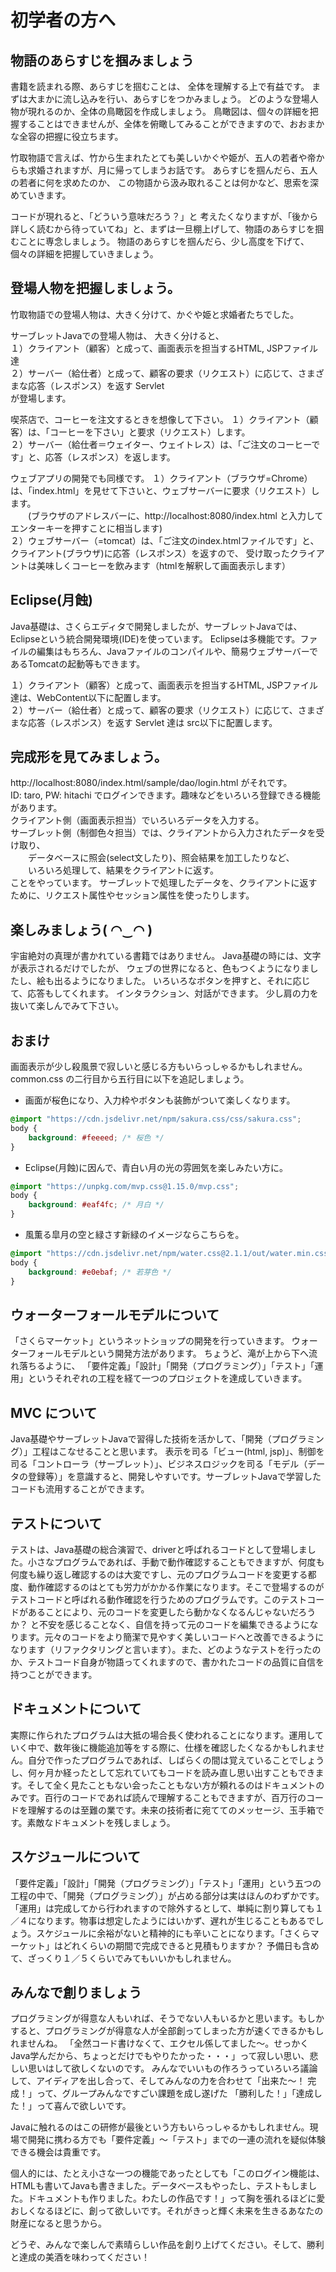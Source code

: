# 初学者の方へ

## 物語のあらすじを掴みましょう
書籍を読まれる際、あらすじを掴むことは、 全体を理解する上で有益です。
まずは大まかに流し込みを行い、あらすじをつかみましょう。
どのような登場人物が現れるのか、全体の鳥瞰図を作成しましょう。
鳥瞰図は、個々の詳細を把握することはできませんが、全体を俯瞰してみることができますので、おおまかな全容の把握に役立ちます。

竹取物語で言えば、竹から生まれたとても美しいかぐや姫が、五人の若者や帝からも求婚されますが、月に帰ってしまうお話です。
あらすじを掴んだら、五人の若者に何を求めたのか、 この物語から汲み取れることは何かなど、思索を深めていきます。

コードが現れると、「どういう意味だろう？」と 考えたくなりますが、「後から詳しく読むから待っていてね」と、まずは一旦棚上げして、物語のあらすじを掴むことに専念しましょう。
物語のあらすじを掴んだら、少し高度を下げて、個々の詳細を把握していきましょう。
## 登場人物を把握しましょう。
竹取物語での登場人物は、大きく分けて、かぐや姫と求婚者たちでした。  

サーブレットJavaでの登場人物は、
大きく分けると、  
１）クライアント（顧客）と成って、画面表示を担当するHTML, JSPファイル達  
２）サーバー（給仕者）と成って、顧客の要求（リクエスト）に応じて、さまざまな応答（レスポンス）を返す Servlet  
が登場します。

喫茶店で、コーヒーを注文するときを想像して下さい。
１）クライアント（顧客）は、「コーヒーを下さい」と要求（リクエスト）します。  
２）サーバー（給仕者＝ウェイター、ウェイトレス）は、「ご注文のコーヒーです」と、応答（レスポンス）を返します。  

ウェブアプリの開発でも同様です。
１）クライアント（ブラウザ=Chrome）は、「index.html」を見せて下さいと、ウェブサーバーに要求（リクエスト）します。  
　　(ブラウザのアドレスバーに、http://localhost:8080/index.html と入力してエンターキーを押すことに相当します)  
２）ウェブサーバー（=tomcat）は、「ご注文のindex.htmlファイルです」と、クライアント(ブラウザ)に応答（レスポンス）を返すので、
受け取ったクライアントは美味しくコーヒーを飲みます（htmlを解釈して画面表示します）

## Eclipse(月蝕)
Java基礎は、さくらエディタで開発しましたが、サーブレットJavaでは、Eclipseという統合開発環境(IDE)を使っています。
Eclipseは多機能です。ファイルの編集はもちろん、Javaファイルのコンパイルや、簡易ウェブサーバーであるTomcatの起動等もできます。

１）クライアント（顧客）と成って、画面表示を担当するHTML, JSPファイル達は、WebContent以下に配置します。  
２）サーバー（給仕者）と成って、顧客の要求（リクエスト）に応じて、さまざまな応答（レスポンス）を返す Servlet 達は src以下に配置します。  

## 完成形を見てみましょう。
http://localhost:8080/index.html/sample/dao/login.html  がそれです。  
ID: taro, PW: hitachi でログインできます。趣味などをいろいろ登録できる機能があります。  
クライアント側（画面表示担当）でいろいろデータを入力する。  
サーブレット側（制御色々担当）では、クライアントから入力されたデータを受け取り、  
　　データベースに照会(select文したり)、照会結果を加工したりなど、  
　　いろいろ処理して、結果をクライアントに返す。  
ことをやっています。
サーブレットで処理したデータを、クライアントに返すために、リクエスト属性やセッション属性を使ったりします。

## 楽しみましょう( ◠‿◠ )
宇宙絶対の真理が書かれている書籍ではありません。
Java基礎の時には、文字が表示されるだけでしたが、
ウェブの世界になると、色もつくようになりましたし、絵も出るようになりました。
いろいろなボタンを押すと、それに応じて、応答もしてくれます。
インタラクション、対話ができます。
少し肩の力を抜いて楽しんでみて下さい。

## おまけ
画面表示が少し殺風景で寂しいと感じる方もいらっしゃるかもしれません。
common.css の二行目から五行目に以下を追記しましょう。

* 画面が桜色になり、入力枠やボタンも装飾がついて楽しくなります。
```css
@import "https://cdn.jsdelivr.net/npm/sakura.css/css/sakura.css";
body { 
    background: #feeeed; /* 桜色 */
}
```


* Eclipse(月蝕)に因んで、青白い月の光の雰囲気を楽しみたい方に。
```css
@import "https://unpkg.com/mvp.css@1.15.0/mvp.css";
body {
    background: #eaf4fc; /* 月白 */
}
```


* 風薫る皐月の空と緑さす新緑のイメージならこちらを。
```css
@import "https://cdn.jsdelivr.net/npm/water.css@2.1.1/out/water.min.css";
body {
    background: #e0ebaf; /* 若芽色 */
}
```



##  ウォーターフォールモデルについて
「さくらマーケット」というネットショップの開発を行っていきます。
ウォーターフォールモデルという開発方法があります。
ちょうど、滝が上から下へ流れ落ちるように、
「要件定義」「設計」「開発（プログラミング）」「テスト」「運用」というそれぞれの工程を経て一つのプロジェクトを達成していきます。

## MVC について
Java基礎やサーブレットJavaで習得した技術を活かして、「開発（プログラミング）」工程はこなせることと思います。
表示を司る「ビュー(html, jsp)」、制御を司る「コントローラ（サーブレット）」、ビジネスロジックを司る「モデル（データの登録等）」を意識すると、開発しやすいです。サーブレットJavaで学習したコードも流用することができます。
## テストについて
テストは、Java基礎の総合演習で、driverと呼ばれるコードとして登場しました。小さなプログラムであれば、手動で動作確認することもできますが、何度も何度も繰り返し確認するのは大変ですし、元のプログラムコードを変更する都度、動作確認するのはとても労力がかかる作業になります。そこで登場するのがテストコードと呼ばれる動作確認を行うためのプログラムです。このテストコードがあることにより、元のコードを変更したら動かなくなるんじゃないだろうか？ と不安を感じることなく、自信を持って元のコードを編集できるようになります。元々のコードをより簡潔で見やすく美しいコードへと改善できるようになります（リファクタリングと言います）。また、どのようなテストを行ったのか、テストコード自身が物語ってくれますので、書かれたコードの品質に自信を持つことができます。

## ドキュメントについて
実際に作られたプログラムは大抵の場合長く使われることになります。運用していく中で、数年後に機能追加等をする際に、仕様を確認したくなるかもしれません。自分で作ったプログラムであれば、しばらくの間は覚えていることでしょうし、何ヶ月か経ったとして忘れていてもコードを読み直し思い出すこともできます。そして全く見たこともない会ったこともない方が頼れるのはドキュメントのみです。百行のコードであれば読んで理解することもできますが、百万行のコードを理解するのは至難の業です。未来の技術者に宛ててのメッセージ、玉手箱です。素敵なドキュメントを残しましょう。
## スケジュールについて
「要件定義」「設計」「開発（プログラミング）」「テスト」「運用」という五つの工程の中で、「開発（プログラミング）」が占める部分は実はほんのわずかです。「運用」は完成してから行われますので除外するとして、単純に割り算しても１／４になります。物事は想定したようにはいかず、遅れが生じることもあるでしょう。スケジュールに余裕がないと精神的にも辛いことになります。「さくらマーケット」はどれくらいの期間で完成できると見積もりますか？ 予備日も含めて、ざっくり１／５くらいでみてもいいかもしれません。
## みんなで創りましょう
プログラミングが得意な人もいれば、そうでない人もいるかと思います。もしかすると、プログラミングが得意な人が全部創ってしまった方が速くできるかもしれませんね。
「全然コード書けなくて、エクセル係してました〜。せっかくJava学んだから、ちょっとだけでもやりたかった・・・」って寂しい思い、悲しい思いはして欲しくないのです。
みんなでいいもの作ろうっていろいろ議論して、アイディアを出し合って、そしてみんなの力を合わせて「出来た〜！ 完成！」って、グループみんなですごい課題を成し遂げた 「勝利した！」「達成した！」って喜んで欲しいです。

Javaに触れるのはこの研修が最後という方もいらっしゃるかもしれません。現場で開発に携わる方でも「要件定義」〜「テスト」までの一連の流れを疑似体験できる機会は貴重です。


個人的には、たとえ小さな一つの機能であったとしても「このログイン機能は、HTMLも書いてJavaも書きました。データベースもやったし、テストもしました。ドキュメントも作りました。わたしの作品です！」って胸を張れるほどに愛おしくなるほどに、創って欲しいです。それがきっと輝く未来を生きるあなたの財産になると思うから。

どうぞ、みんなで楽しんで素晴らしい作品を創り上げてください。そして、勝利と達成の美酒を味わってください！
```
